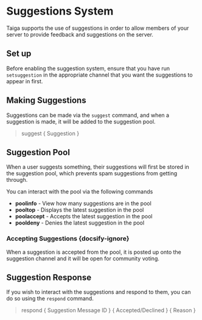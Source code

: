 # Suggestions System 
Taiga supports the use of suggestions in order to allow members of your server to provide feedback and suggestions on the
server.

## Set up
Before enabling the suggestion system, ensure that you have run `setsuggestion` in the appropriate channel that you want
the suggestions to appear in first.

## Making Suggestions
Suggestions can be made via the `suggest` command, and when a suggestion is made, it will be added to the suggestion 
pool.

> suggest { Suggestion }

## Suggestion Pool
When a user suggests something, their suggestions will first be stored in the suggestion pool, which prevents spam
suggestions from getting through.

You can interact with the pool via the following commands

* **poolinfo** - View how many suggestions are in the pool
* **pooltop** - Displays the latest suggestion in the pool
* **poolaccept** - Accepts the latest suggestion in the pool
* **pooldeny** - Denies the latest suggestion in the pool

### Accepting Suggestions {docsify-ignore}
When a suggestion is accepted from the pool, it is posted up onto the suggestion channel and it will be open for community
voting.

## Suggestion Response
If you wish to interact with the suggestions and respond to them, you can do so using the `respond` command.

> respond { Suggestion Message ID } { Accepted/Declined } { Reason }
